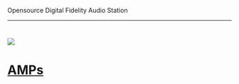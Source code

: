 
Opensource Digital Fidelity Audio Station

---
# ![](https://img.shields.io/badge/hardware-red?style=for-the-badge&logo=Hackaday&logoColor=black)
# [AMPs](https://github.com/forart/HyMPS/blob/main/AMPs.md)
